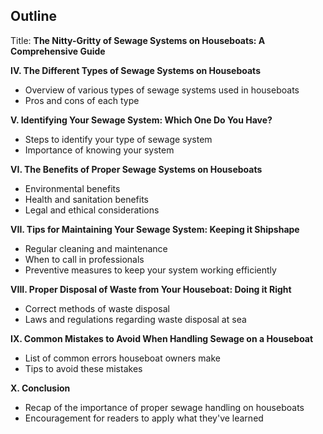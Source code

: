 ## Outline 

Title: **The Nitty-Gritty of Sewage Systems on Houseboats: A Comprehensive Guide**

<!-- drafted
**I. Introduction**

- Brief overview of the blog
- Importance of understanding sewage systems on houseboats
 -->


<!-- drafted
**II. A Brief History of Sewage Systems on Houseboats**

- Evolution of sewage systems on boats
- When was the first houseboat sewage system built?
- Introduction of sewage systems in houseboats
 -->

<!-- 
**III. Unraveling the Mystery: What is a Sewage System on a Houseboat?**

- Basic understanding of sewage system on a houseboat
- Why is it necessary?
- Common Misconceptions
 -->

**IV. The Different Types of Sewage Systems on Houseboats**

- Overview of various types of sewage systems used in houseboats
- Pros and cons of each type


**V. Identifying Your Sewage System: Which One Do You Have?**

- Steps to identify your type of sewage system
- Importance of knowing your system

**VI. The Benefits of Proper Sewage Systems on Houseboats**

- Environmental benefits
- Health and sanitation benefits
- Legal and ethical considerations

**VII. Tips for Maintaining Your Sewage System: Keeping it Shipshape**

- Regular cleaning and maintenance
- When to call in professionals
- Preventive measures to keep your system working efficiently

**VIII. Proper Disposal of Waste from Your Houseboat: Doing it Right**

- Correct methods of waste disposal
- Laws and regulations regarding waste disposal at sea

**IX. Common Mistakes to Avoid When Handling Sewage on a Houseboat**

- List of common errors houseboat owners make
- Tips to avoid these mistakes

**X. Conclusion**

- Recap of the importance of proper sewage handling on houseboats
- Encouragement for readers to apply what they've learned